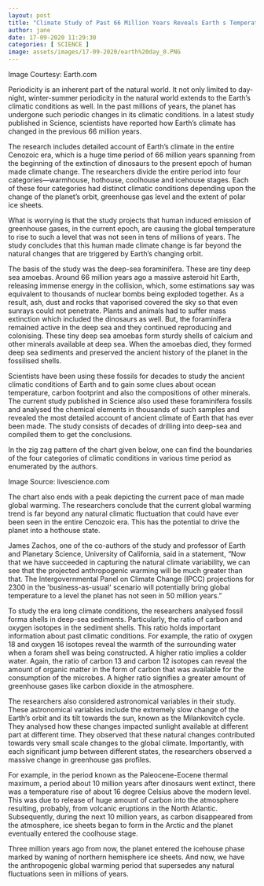 ```yaml
---
layout: post
title: "Climate Study of Past 66 Million Years Reveals Earth s Temperature Rise as Unprecedented"
author: jane 
date: 17-09-2020 11:29:30 
categories: [ SCIENCE ] 
image: assets/images/17-09-2020/earth%20day_0.PNG
---
```

Image Courtesy: Earth.com

Periodicity is an inherent part of the natural world. It not only limited to day-night, winter-summer periodicity in the natural world extends to the Earth’s climatic conditions as well. In the past millions of years, the planet has undergone such periodic changes in its climatic conditions. In a latest study published in Science, scientists have reported how Earth’s climate has changed in the previous 66 million years.

The research includes detailed account of Earth’s climate in the entire Cenozoic era, which is a huge time period of 66 million years spanning from the beginning of the extinction of dinosaurs to the present epoch of human made climate change. The researchers divide the entire period into four categories—warmhouse, hothouse, coolhouse and icehouse stages. Each of these four categories had distinct climatic conditions depending upon the change of the planet’s orbit, greenhouse gas level and the extent of polar ice sheets.

What is worrying is that the study projects that human induced emission of greenhouse gases, in the current epoch, are causing the global temperature to rise to such a level that was not seen in tens of millions of years. The study concludes that this human made climate change is far beyond the natural changes that are triggered by Earth’s changing orbit.

The basis of the study was the deep-sea foraminifera. These are tiny deep sea amoebas. Around 66 million years ago a massive asteroid hit Earth, releasing immense energy in the collision, which, some estimations say was equivalent to thousands of nuclear bombs being exploded together. As a result, ash, dust and rocks that vaporised covered the sky so that even sunrays could not penetrate. Plants and animals had to suffer mass extinction which included the dinosaurs as well. But, the foraminifera remained active in the deep sea and they continued reproducing and colonising. These tiny deep sea amoebas form sturdy shells of calcium and other minerals available at deep sea. When the amoebas died, they formed deep sea sediments and preserved the ancient history of the planet in the fossilised shells.

Scientists have been using these fossils for decades to study the ancient climatic conditions of Earth and to gain some clues about ocean temperature, carbon footprint and also the compositions of other minerals. The current study published in Science also used these foraminifera fossils and analysed the chemical elements in thousands of such samples and revealed the most detailed account of ancient climate of Earth that has ever been made. The study consists of decades of drilling into deep-sea and compiled them to get the conclusions.

In the zig zag pattern of the chart given below, one can find the boundaries of the four categories of climatic conditions in various time period as enumerated by the authors.

Image Source: livescience.com

The chart also ends with a peak depicting the current pace of man made global warming. The researchers conclude that the current global warming trend is far beyond any natural climatic fluctuation that could have ever been seen in the entire Cenozoic era. This has the potential to drive the planet into a hothouse state.

James Zachos, one of the co-authors of the study and professor of Earth and Planetary Science, University of California, said in a statement, “Now that we have succeeded in capturing the natural climate variability, we can see that the projected anthropogenic warming will be much greater than that. The Intergovernmental Panel on Climate Change (IPCC) projections for 2300 in the 'business-as-usual' scenario will potentially bring global temperature to a level the planet has not seen in 50 million years.”

To study the era long climate conditions, the researchers analysed fossil forma shells in deep-sea sediments. Particularly, the ratio of carbon and oxygen isotopes in the sediment shells. This ratio holds important information about past climatic conditions. For example, the ratio of oxygen 18 and oxygen 16 isotopes reveal the warmth of the surrounding water when a foram shell was being constructed. A higher ratio implies a colder water. Again, the ratio of carbon 13 and carbon 12 isotopes can reveal the amount of organic matter in the form of carbon that was available for the consumption of the microbes. A higher ratio signifies a greater amount of greenhouse gases like carbon dioxide in the atmosphere.

The researchers also considered astronomical variables in their study. These astronomical variables include the extremely slow change of the Earth’s orbit and its tilt towards the sun, known as the Milankovitch cycle. They analysed how these changes impacted sunlight available at different part at different time. They observed that these natural changes contributed towards very small scale changes to the global climate. Importantly, with each significant jump between different states, the researchers observed a massive change in greenhouse gas profiles.

For example, in the period known as the Paleocene-Eocene thermal maximum, a period about 10 million years after dinosaurs went extinct, there was a temperature rise of about 16 degree Celsius above the modern level. This was due to release of huge amount of carbon into the atmosphere resulting, probably, from volcanic eruptions in the North Atlantic. Subsequently, during the next 10 million years, as carbon disappeared from the atmosphere, ice sheets began to form in the Arctic and the planet eventually entered the coolhouse stage.

Three million years ago from now, the planet entered the icehouse phase marked by waning of northern hemisphere ice sheets. And now, we have the anthropogenic global warming period that supersedes any natural fluctuations seen in millions of years.